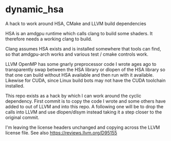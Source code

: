 # dynamic_hsa
A hack to work around HSA, CMake and LLVM build dependencies

HSA is an amdgpu runtime which calls clang to build some shaders. It therefore needs a working clang to build.

Clang assumes HSA exists and is installed somewhere that tools can find, so that amdgpu-arch works and various
test / cmake controls work.

LLVM OpenMP has some gnarly preprocessor code I wrote ages ago to transparently swap between the HSA library
or dlopen of the HSA library so that one can build without HSA available and then run with it available. Likewise
for CUDA, since Linux build bots may not have the CUDA toolchain installed.

This repo exists as a hack by which I can work around the cyclic dependency. First commit is to copy the code
I wrote and some others have added to out of LLVM and into this repo. A following one will be to drop the calls
into LLVM and use dlopen/dlsym instead taking it a step closer to the original commit.

I'm leaving the license headers unchanged and copying across the LLVM license file. See also https://reviews.llvm.org/D95155

